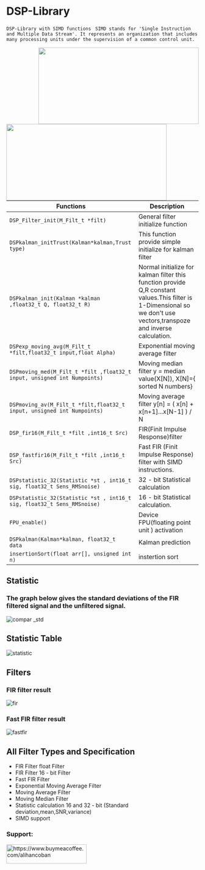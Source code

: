 # DSP-Library
` DSP-Library with SIMD functions `
` SIMD stands for 'Single Instruction and Multiple Data Stream'. It represents an organization that includes many processing units under the supervision of a common control unit.`


 <img src ="https://user-images.githubusercontent.com/93796314/218828414-cdbd43b9-e83c-4db7-8050-409ef5bf62c4.png" align="right" width="420" height="200">
 <img src ="https://user-images.githubusercontent.com/93796314/218829497-64caa91e-285a-4c1d-a18a-a84690559340.png" align="left" width="420" height="200">




| Functions| Description |
| --- | ----------- |
| ``` DSP_Filter_init(M_Filt_t *filt) ```  | General filter  initialize function |
| ``` DSPkalman_initTrust(Kalman*kalman,Trust type) ``` | This function provide simple initialize for kalman filter |
| ``` DSPkalman_init(Kalman *kalman ,float32_t Q, float32_t R) ``` | Normal initialize for kalman filter this function provide Q,R constant values.This filter is 1-Dimensional so we don't use vectors,transpoze and inverse calculation. |
| ``` DSPexp_moving_avg(M_Filt_t *filt,float32_t input,float Alpha) ```  | Exponential moving average filter |
| ``` DSPmoving_med(M_Filt_t *filt ,float32_t input, unsigned int Numpoints) ``` |  Moving median filter y = median value(X[N]), X[N]={ sorted N numbers}  |
| ``` DSPmoving_av(M_Filt_t *filt,float32_t input, unsigned int Numpoints) ``` |Moving average filter y[n] = ( x[n] + x[n+1]...x[N-1] ) / N |
| ``` DSP_fir16(M_Filt_t *filt ,int16_t Src) ``` | FIR(Finit Impulse Response)filter |
| ``` DSP_fastfir16(M_Filt_t *filt ,int16_t Src) ``` | Fast FIR (Finit Impulse Response) filter with SIMD instructions. |
| ``` DSPstatistic_32(Statistic *st , int16_t sig, float32_t Sens_RMSnoise) ``` | 32 - bit Statistical calculation |
| ``` DSPstatistic_32(Statistic *st , int16_t sig, float32_t Sens_RMSnoise) ``` | 16 - bit Statistical calculation. |
| ``` FPU_enable() ``` |Device FPU(floating point unit ) activation |
| ``` DSPkalman(Kalman*kalman, float32_t  data ``` | Kalman prediction |
| ``` insertionSort(float arr[], unsigned int n) ``` | instertion sort|

## Statistic
### The graph below gives the standard deviations of the FIR filtered signal and the unfiltered signal.


![compar _std](https://user-images.githubusercontent.com/93796314/218825236-76ebfbb8-863a-4e09-b9d4-7f336aa4358c.JPG)

## Statistic Table 
![statistic](https://user-images.githubusercontent.com/93796314/218825956-ade8f305-a92f-4044-829a-1773e4f9cb59.JPG)

## Filters

### FIR filter result
![fir](https://user-images.githubusercontent.com/93796314/218826903-a1ed0733-fd04-4a03-b8c5-76f0c7b1eb32.JPG)

### Fast FIR filter result

![fastfir](https://user-images.githubusercontent.com/93796314/218827214-16345f5b-d320-4310-8f57-cd77daa00709.JPG)

## All Filter Types and Specification

- FIR Filter float Filter
- FIR Filter 16 - bit Filter
- Fast FIR Filter
- Exponential Moving Average Filter
- Moving Average Filter
- Moving Median Filter
- Statistic calculation 16 and 32 - bit (Standard deviation,mean,SNR,variance)
- SIMD support


<h3 align="left">Support:</h3>
<p><a href="https://www.buymeacoffee.com/alihancoban"> <img align="left" src="https://cdn.buymeacoffee.com/buttons/v2/default-yellow.png" height="50" width="210" alt="https://www.buymeacoffee.com/alihancoban" /></a></p><br><br>






